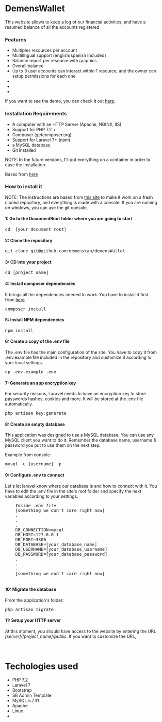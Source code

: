 <h1>DemensWallet</h1>

<p>This website allows to keep a log of our financial activities, and have a resumed balance of all the accounts registered</p>

<h3>Features</h3>
<ul>
    <li>Multiples resources per account</li>
    <li>Multilingual support (english/spanish included) </li>
    <li>Balance report per resource with graphics</li>
    <li>Overall balance</li>
    <li>Up to 3 user accounts can interact within 1 resource, and the owner can setup permissions for each one</li>
    <li></li>
    <li></li>
    <li></li>
</ul>

If you want to see the demo, you can check it out <a href="https://githubpages.com/blabla">here</a>.

<h3>Installation Requirements</h3>

<ul>
    <li>A computer with an HTTP Server (Apache, NGINX, IIS)</li>
    <li>Support for PHP 7.2 + </li>
    <li>Composer (getcomposer.org)</li>
    <li>Support for Laravel 7+ (npm)</li>
    <li>a MySQL database</li>
    <li>Git installed</li>
</ul>
NOTE: In the future versions, I'll put everything on a container in order to ease the installation

Bases from <a href="https://diarioprogramador.com/aprende-como-realizar-deploy-de-tu-proyecto-en-laravel-en-un-vps-desde-cero-te-lo-ensenamos-de-manera-corta-y-precisa/"> here </a>

<h3>How to install it</h3>
<div class="">
    NOTE: The instructions are based from <a href="https://devmarketer.io/learn/setup-laravel-project-cloned-github-com/">this site</a> to make it work on a fresh cloned repository, and everything is made with a console. If you are running on windows, you can use the git console.
</div>
<h4>1: Go to the DocumentRoot folder where you are going to start</h4>
<pre>cd  [your_document_root] </pre>

<h4>2: Clone the repository</h4>
<pre>git clone git@github.com:demenskan/demensWallet</pre>

<h4>3: CD into your project</h4>
<pre>cd [project_name]</pre>

<h4>4: Install composer dependencies</h4>
It brings all the dependencies needed to work. You have to install it first from <a href="https://getcomposer.org">here</a>
<pre>composer install</pre>

<h4>5: Install NPM dependencies</h4>
<pre>npm install</pre>

<h4>6: Create a copy of the .env file</h4>
The .env file has the main configuration of the site.
You have to copy it from .env.example file included in the
repository and customize it according to your local settings.
<pre>cp .env.example .env</pre>

<h4>7: Generate an app encryption key</h4>
For security reasons, Laravel needs to have an encryption key
to store passwords hashes, cookies and more. It will be stored
at the .env file automatically.
<pre>php artisan key:generate</pre>

<h4>8: Create an empty database</h4>
This application was designed to use a MySQL database. You can
use any MySQL client you want to do it. Remember the database name,
username & password you put to use them on the next step.
<p>Example from console:</p>
<pre>mysql -u [username] -p </pre>

<h4>9: Configure .env to connect</h4>
Let's let laravel know where our database is and how to connect
with it. You have to edit the .env file in the site's root folder
and specify the next variables according to your settings.
<pre>
    <i>Inside .env file</i>
    [something we don't care right now]
    .
    .
    .
    DB_CONNECTION=mysql
    DB_HOST=127.0.0.1
    DB_PORT=3306
    DB_DATABASE=[your_database_name]
    DB_USERNAME=[your_database_username]
    DB_PASSWORD=[your_database_password]
    .
    .
    .
    [something we don't care right now]

</pre>

<h4>10: Migrate the database</h4>
From the application's folder:
<pre>php artisan migrate</pre>

<h4>11: Setup your HTTP server</h4>
At this moment, you should have access to the website by entering the
URL <i>[server]/[project_name]/public</i>. If you want to customize the URL, 
<pre></pre>

<h4></h4>
<pre></pre>


<h1>Techologies used</h1>
<ul>
    <li>PHP 7.2</li>
    <li>Laravel 7</li>
    <li>Bootstrap</li>
    <li>SB Admin Template</li>
    <li>MySQL 5.7.31</li>
    <li>Apache</li>
    <li>Linux</li>
    <li></li>

</ul>
